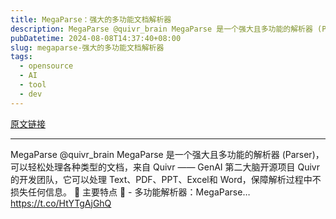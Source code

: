 ```yaml
---
title: MegaParse：强大的多功能文档解析器
description: MegaParse @quivr_brain MegaParse 是一个强大且多功能的解析器 (Parser)，可以轻松处理各种类型的文档，来自 Quivr —— GenAI 第二大脑开源项目 Quivr 的开发团队，它可以处理 Text、PDF、PPT、Excel和 Word，保障解析过程中不损失任何信息。 🎯 主要特点 🎯 - 多功能解析器：MegaParse… 
pubDatetime: 2024-08-08T14:37:40+08:00
slug: megaparse-强大的多功能文档解析器
tags: 
  - opensource
  - AI
  - tool
  - dev
---
```


[原文链接](https://x.com/shao__meng/status/1821132998710063380?s=12&t=D3VZWD30-f7ylSHW3OdYgQ)

---

MegaParse @quivr_brain MegaParse 是一个强大且多功能的解析器 (Parser)，可以轻松处理各种类型的文档，来自 Quivr —— GenAI 第二大脑开源项目 Quivr 的开发团队，它可以处理 Text、PDF、PPT、Excel和 Word，保障解析过程中不损失任何信息。 🎯 主要特点 🎯 - 多功能解析器：MegaParse… https://t.co/HtYTgAjGhQ
